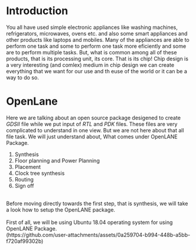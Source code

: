 # Introduction
You all have used simple electronic appliances like washing machines, refrigerators, microwaves, ovens etc. and also some smart appliances and other products like laptops and mobiles. Many of the appliances are able to perform one task and some to perform one task more eficiently and some are to perform multiple tasks. But, what is common among all of these products, that is its processing unit, its core. That is its chip! 
Chip design is a very interesting (and comlex) medium in chip design we can create everything that we want for our use and th euse of the world or it can be a way to do so.
# OpenLane
Here we are talking about an open source package desigened to create *GDSII* file while we put input of *RTL* and *PDK* files. These files are very complicated to understand in one view. But we are not here about that all file task. We will just understand about, What comes under OpenLANE Package.<br>
<ol type=1>
<li> Synthesis
<li>Floor planning and Power Planning
<li>Placement
<li>Clock tree synthesis
<li>Routing
<li>Sign off
</ol>
<br>
Before moving directly towards the first step, that is synthesis, we will take a look how to setup the OpenLANE package.
<br>
<br>
First of all, we will be using Ubuntu 18.04 operating system for using OpenLANE Package. <br>
(https://github.com/user-attachments/assets/0a259704-b994-448b-a5bb-f720af99302b)

